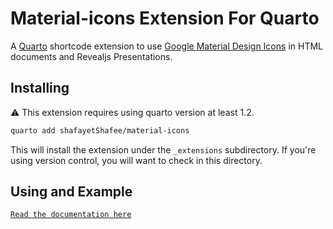 # Material-icons Extension For Quarto

A [Quarto](https://quarto.org/) shortcode extension to use [Google Material Design Icons](https://fonts.google.com/icons?icon.set=Material+Icons&icon.query=chart) in HTML documents and Revealjs Presentations.

## Installing

:warning: This extension requires using quarto version at least 1.2.

```bash
quarto add shafayetShafee/material-icons
```

This will install the extension under the `_extensions` subdirectory.
If you're using version control, you will want to check in this directory.

## Using and Example

[`Read the documentation here`](https://shafayetshafee.github.io/material-icons/example.html)

